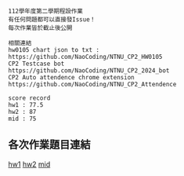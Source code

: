 ```
112學年度第二學期程設作業
有任何問題都可以直接發Issue！
每次作業皆於截止後公開

相關連結
hw0105 chart json to txt :           https://github.com/NaoCoding/NTNU_CP2_HW0105
CP2 Testcase bot                     https://github.com/NaoCoding/NTNU_CP2_2024_bot
CP2 Auto attendence chrome extension https://github.com/NaoCoding/NTNU_CP2_Attendence
```

```
score record
hw1 : 77.5
hw2 : 87
mid : 75
```


## 各次作業題目連結

[hw1](https://drive.google.com/file/d/1Wdv4nLaoXsXFZX17OleQpllvq5ii_n08/view)
[hw2](https://drive.google.com/file/d/1ani8FSxEBnrE48MvYh0w9FPed7NF9NzS/view)
[mid](https://drive.google.com/file/d/1HhX97mzHtCqlJ0qMEVxLFfzy-yT4CT5M/view)
